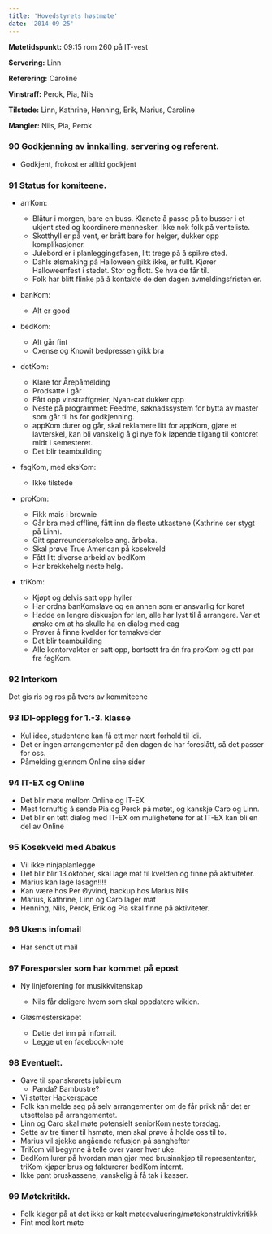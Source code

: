 ```yaml
---
title: 'Hovedstyrets høstmøte'
date: '2014-09-25'
---
```


**Møtetidspunkt:** 09:15 rom 260 på IT-vest

**Servering:** Linn

**Referering:** Caroline

**Vinstraff:** Perok, Pia, Nils

**Tilstede:** Linn, Kathrine, Henning, Erik, Marius, Caroline

**Mangler:** Nils, Pia, Perok

### 90 Godkjenning av innkalling, servering og referent.

* Godkjent, frokost er alltid godkjent

### 91 Status for komiteene.

- arrKom:

    * Blåtur i morgen, bare en buss. Klønete å passe på to busser i et ukjent sted og koordinere mennesker. Ikke nok folk på venteliste.
    * Skotthyll er på vent, er brått bare for helger, dukker opp komplikasjoner.
    * Julebord er i planleggingsfasen, litt trege på å spikre sted. 
    * Dahls ølsmaking på Halloween gikk ikke, er fullt. Kjører Halloweenfest i stedet. Stor og flott. Se hva de får til. 
    * Folk har blitt flinke på å kontakte de den dagen avmeldingsfristen er. 

- banKom:

    * Alt er good

- bedKom:

    * Alt går fint
    * Cxense og Knowit bedpressen gikk bra

- dotKom:

    * Klare for Årepåmelding
    * Prodsatte i går
    * Fått opp vinstraffgreier, Nyan-cat dukker opp
    * Neste på programmet: Feedme, søknadssystem for bytta av master som går til hs for godkjenning. 
    * appKom durer og går, skal reklamere litt for appKom, gjøre et lavterskel, kan bli vanskelig å gi nye folk løpende tilgang til kontoret midt i semesteret. 
    * Det blir teambuilding

- fagKom, med eksKom: 

    * Ikke tilstede

- proKom:

    * Fikk mais i brownie
    * Går bra med offline, fått inn de fleste utkastene (Kathrine ser stygt på Linn). 
    * Gitt spørreundersøkelse ang. årboka. 
    * Skal prøve True American på kosekveld
    * Fått litt diverse arbeid av bedKom
    * Har brekkehelg neste helg. 

- triKom:

    * Kjøpt og delvis satt opp hyller 
    * Har ordna banKomslave og en annen som er ansvarlig for koret
    * Hadde en lengre diskusjon for lan, alle har lyst til å arrangere. Var et ønske om at hs skulle ha en dialog med cag
    * Prøver å finne kvelder for temakvelder
    * Det blir teambuilding
    * Alle kontorvakter er satt opp, bortsett fra én fra proKom og ett par fra fagKom.

### 92 Interkom

Det gis ris og ros på tvers av kommiteene

### 93 IDI-opplegg for 1.-3. klasse

* Kul idee, studentene kan få ett mer nært forhold til idi. 
* Det er ingen arrangementer på den dagen de har foreslått, så det passer for oss. 
* Påmelding gjennom Online sine sider

### 94 IT-EX og Online

* Det blir møte mellom Online og IT-EX 
* Mest fornuftig å sende Pia og Perok på møtet, og kanskje Caro og Linn. 
* Det blir en tett dialog med IT-EX om mulighetene for at IT-EX kan bli en del av Online

### 95 Kosekveld med Abakus

* Vil ikke ninjaplanlegge
* Det blir blir 13.oktober, skal lage mat til kvelden og finne på aktiviteter. 
* Marius kan lage lasagn!!!! 
* Kan være hos Per Øyvind, backup hos Marius Nils
* Marius, Kathrine, Linn og Caro lager mat
* Henning, Nils, Perok, Erik og Pia skal finne på aktiviteter.

### 96 Ukens infomail

* Har sendt ut mail

### 97 Forespørsler som har kommet på epost

* Ny linjeforening for musikkvitenskap
    * Nils får deligere hvem som skal oppdatere wikien. 

* Gløsmesterskapet
    * Døtte det inn på infomail. 
    * Legge ut en facebook-note

### 98 Eventuelt.

* Gave til spanskrørets jubileum 
    * Panda? Bambustre? 
* Vi støtter Hackerspace
* Folk kan melde seg på selv arrangementer om de får prikk når det er utsettelse på arrangementet. 
* Linn og Caro skal møte potensielt seniorKom neste torsdag. 
* Sette av tre timer til hsmøte, men skal prøve å holde oss til to.
* Marius vil sjekke angående refusjon på sanghefter
* TriKom vil begynne å telle over varer hver uke. 
* BedKom lurer på hvordan man gjør med brusinnkjøp til representanter, triKom kjøper brus og fakturerer bedKom internt. 
* Ikke pant bruskassene, vanskelig å få tak i kasser. 


### 99 Møtekritikk.

* Folk klager på at det ikke er kalt møteevaluering/møtekonstruktivkritikk
* Fint med kort møte
